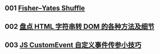 ## 001 [Fisher–Yates Shuffle](https://bost.ocks.org/mike/shuffle/)

## 002 [盘点 HTML 字符串转 DOM 的各种方法及细节](https://www.zhangxinxu.com/wordpress/2021/02/html-string-dom/)

## 003 [JS CustomEvent 自定义事件传参小技巧](https://www.zhangxinxu.com/wordpress/2020/08/js-customevent-pass-param/)
